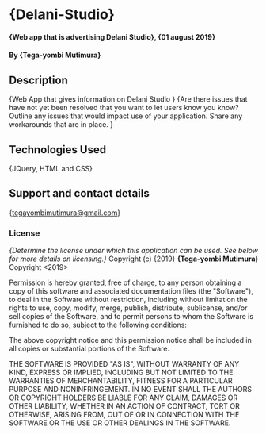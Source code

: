
# {Delani-Studio}
#### {Web app that is advertising Delani Studio}, {01 august 2019}
#### By **{Tega-yombi Mutimura}**
## Description
{Web App that gives information on Delani Studio }
{Are there issues that have not yet been resolved that you want to let users know you know? Outline any issues that would impact use of your application. Share any workarounds that are in place. }
## Technologies Used
{JQuery, HTML and CSS}
## Support and contact details
{tegayombimutimura@gmail.com}
### License
*{Determine the license under which this application can be used.  See below for more details on licensing.}*
Copyright (c) {2019} **{Tega-yombi Mutimura**}
Copyright <2019> <Tega-yombi Mutimura>

Permission is hereby granted, free of charge, to any person obtaining a copy of this software and associated documentation files (the "Software"), to deal in the Software without restriction, including without limitation the rights to use, copy, modify, merge, publish, distribute, sublicense, and/or sell copies of the Software, and to permit persons to whom the Software is furnished to do so, subject to the following conditions:

The above copyright notice and this permission notice shall be included in all copies or substantial portions of the Software.

THE SOFTWARE IS PROVIDED "AS IS", WITHOUT WARRANTY OF ANY KIND, EXPRESS OR IMPLIED, INCLUDING BUT NOT LIMITED TO THE WARRANTIES OF MERCHANTABILITY, FITNESS FOR A PARTICULAR PURPOSE AND NONINFRINGEMENT. IN NO EVENT SHALL THE AUTHORS OR COPYRIGHT HOLDERS BE LIABLE FOR ANY CLAIM, DAMAGES OR OTHER LIABILITY, WHETHER IN AN ACTION OF CONTRACT, TORT OR OTHERWISE, ARISING FROM, OUT OF OR IN CONNECTION WITH THE SOFTWARE OR THE USE OR OTHER DEALINGS IN THE SOFTWARE.

